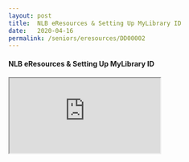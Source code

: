 ```yaml
---
layout: post
title:  NLB eResources & Setting Up MyLibrary ID
date:   2020-04-16
permalink: /seniors/eresources/DD00002
---
```


#### NLB eResources & Setting Up MyLibrary ID

<div class="resp-container">
	<iframe class="resp-iframe" src="https://www.youtube.com/embed/3MsUaXed7Gg" gesture="media" allow="encrypted-media" allowfullscreen></iframe>
</div>